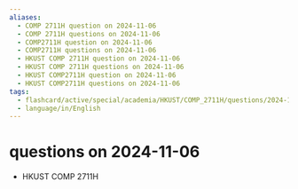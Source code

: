 ```yaml
---
aliases:
  - COMP 2711H question on 2024-11-06
  - COMP 2711H questions on 2024-11-06
  - COMP2711H question on 2024-11-06
  - COMP2711H questions on 2024-11-06
  - HKUST COMP 2711H question on 2024-11-06
  - HKUST COMP 2711H questions on 2024-11-06
  - HKUST COMP2711H question on 2024-11-06
  - HKUST COMP2711H questions on 2024-11-06
tags:
  - flashcard/active/special/academia/HKUST/COMP_2711H/questions/2024-11-06
  - language/in/English
---
```


# questions on 2024-11-06

- HKUST COMP 2711H
